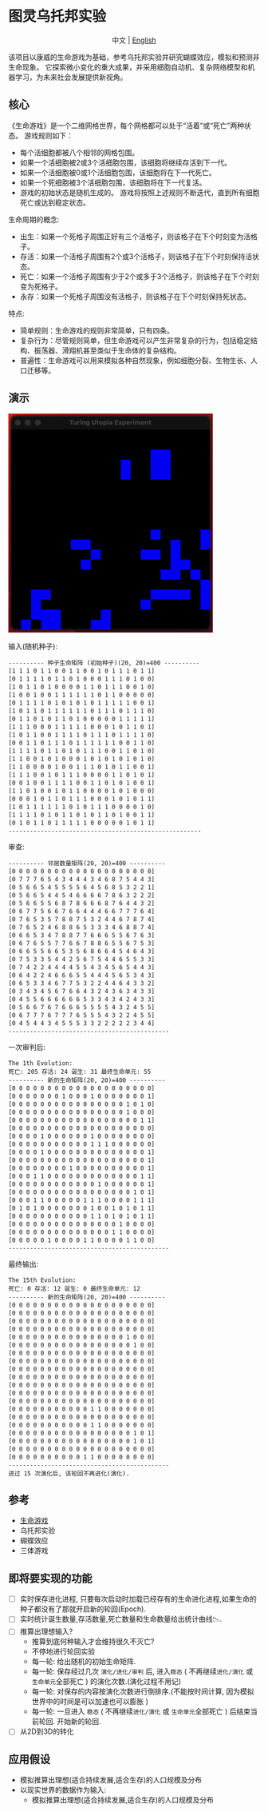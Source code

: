 # 图灵乌托邦实验

<center>中文 | <a href="README.md">English</a></center>

该项目以康威的生命游戏为基础，参考乌托邦实验并研究蝴蝶效应，模拟和预测非生命现象。
它探索微小变化的重大成果，并采用细胞自动机、复杂网络模型和机器学习，为未来社会发展提供新视角。

## 核心

《生命游戏》是一个二维网格世界，每个网格都可以处于“活着”或“死亡”两种状态。 游戏规则如下：

* 每个活细胞都被八个相邻的网格包围。
* 如果一个活细胞被2或3个活细胞包围，该细胞将继续存活到下一代。
* 如果一个活细胞被0或1个活细胞包围，该细胞将在下一代死亡。
* 如果一个死细胞被3个活细胞包围，该细胞将在下一代复活。
* 游戏的初始状态是随机生成的。 游戏将按照上述规则不断迭代，直到所有细胞死亡或达到稳定状态。

生命周期的概念:

* 出生：如果一个死格子周围正好有三个活格子，则该格子在下个时刻变为活格子。
* 存活：如果一个活格子周围有2个或3个活格子，则该格子在下个时刻保持活状态。
* 死亡：如果一个活格子周围有少于2个或多于3个活格子，则该格子在下个时刻变为死格子。
* 永存：如果一个死格子周围没有活格子，则该格子在下个时刻保持死状态。

特点:

* 简单规则：生命游戏的规则非常简单，只有四条。
* 复杂行为：尽管规则简单，但生命游戏可以产生非常复杂的行为，包括稳定结构、振荡器、滑翔机甚至类似于生命体的复杂结构。
* 普遍性：生命游戏可以用来模拟各种自然现象，例如细胞分裂、生物生长、人口迁移等。

## 演示
![](assets/屏幕录制2024-02-21%2016.38.27.gif)

输入(随机种子):
```shell
---------- 种子生命矩阵 (初始种子)(20, 20)=400 ----------
[1 1 1 0 1 1 0 0 1 1 0 0 1 0 1 1 1 0 1 1]
[0 1 1 1 1 0 1 1 0 1 0 0 0 1 1 1 0 1 0 0]
[1 0 1 1 0 1 0 0 0 0 1 1 0 1 1 1 0 0 1 0]
[1 0 0 1 0 0 1 1 1 1 1 1 0 1 1 0 0 0 0 0]
[0 1 1 1 1 0 1 0 1 0 1 0 1 1 1 1 1 0 0 1]
[1 0 1 1 0 1 1 1 1 1 1 0 1 1 1 0 1 1 1 0]
[0 1 1 0 1 0 1 1 0 1 0 0 0 0 0 1 1 1 1 1]
[1 1 1 0 0 0 1 1 1 1 1 0 0 0 1 0 1 1 0 1]
[1 0 1 1 0 0 1 1 1 1 0 1 1 1 0 1 1 1 1 0]
[0 0 1 1 0 1 1 1 0 1 1 1 1 1 1 0 0 1 1 0]
[1 1 1 1 0 1 1 0 1 0 1 1 1 0 0 1 1 0 1 0]
[1 1 0 0 1 0 1 0 0 0 1 0 1 0 1 0 1 0 1 0]
[1 1 0 0 0 0 1 0 0 1 1 1 0 1 0 1 1 0 0 1]
[1 1 1 0 0 1 0 1 1 1 0 0 0 0 1 1 0 1 0 1]
[0 0 1 0 0 1 1 1 1 0 0 1 1 0 1 0 1 0 0 1]
[1 1 0 1 0 0 1 0 1 1 0 0 0 0 1 0 1 0 0 0]
[0 0 0 1 0 1 1 0 1 1 1 0 0 0 1 0 1 0 1 1]
[1 0 1 1 1 1 1 1 0 1 0 1 1 1 0 0 0 0 1 0]
[1 1 1 1 0 1 0 1 1 0 1 0 1 1 0 1 0 0 1 1]
[0 1 0 1 1 0 1 1 1 1 1 0 0 0 0 0 1 0 1 1]
------------------------------------------------------
```
审查:
```shell
---------- 邻居数量矩阵(20, 20)=400 ----------
[0 0 0 0 0 0 0 0 0 0 0 0 0 0 0 0 0 0 0 0]
[0 7 7 7 6 5 4 3 4 4 4 3 4 6 8 7 5 4 4 3]
[0 5 6 6 5 4 5 5 5 5 6 4 5 6 8 5 3 2 2 1]
[0 5 6 6 5 4 4 5 4 6 6 6 6 7 8 6 3 2 2 2]
[0 5 6 6 5 5 6 8 7 8 6 6 6 8 7 6 4 4 3 2]
[0 6 7 7 5 6 6 7 6 6 4 4 4 6 6 7 7 7 6 4]
[0 7 6 5 3 5 7 8 8 7 5 3 2 4 4 6 7 8 7 4]
[0 7 6 5 2 4 6 8 8 6 5 3 3 3 4 6 8 8 7 4]
[0 6 6 5 3 4 7 8 8 7 7 6 6 6 5 5 6 7 6 3]
[0 6 7 6 5 5 7 7 6 6 7 8 8 6 5 5 6 7 5 3]
[0 6 6 5 5 6 6 5 3 5 6 8 6 6 4 5 4 6 4 3]
[0 7 5 3 3 5 4 4 2 5 6 7 5 4 4 6 5 5 3 3]
[0 7 4 2 2 4 4 4 4 5 5 4 3 4 5 6 5 4 4 3]
[0 6 4 2 2 4 6 6 6 5 5 4 4 4 5 6 5 3 4 3]
[0 6 5 3 3 4 6 7 7 5 3 2 2 4 4 6 4 3 3 2]
[0 3 4 3 4 5 6 7 6 6 4 3 2 4 3 6 3 4 3 3]
[0 4 5 5 6 6 6 6 6 6 5 3 3 4 3 4 2 4 3 3]
[0 5 6 6 7 6 7 6 6 6 5 5 5 5 4 3 2 4 5 5]
[0 6 7 7 7 6 7 7 7 6 5 5 5 4 3 2 2 4 5 5]
[0 4 5 4 4 3 4 5 5 5 3 3 2 2 2 2 2 3 4 4]
---------------------------------------------
```
一次审判后:
```shell
The 1th Evolution:
死亡: 205 存活: 24 诞生: 31 最终生命单元: 55
---------- 新的生命矩阵(20, 20)=400 ----------
[0 0 0 0 0 0 0 0 0 0 0 0 0 0 0 0 0 0 0 0]
[0 0 0 0 0 0 0 1 0 0 0 1 0 0 0 0 0 0 0 1]
[0 0 0 0 0 0 0 0 0 0 0 0 0 0 0 0 1 0 1 0]
[0 0 0 0 0 0 0 0 0 0 0 0 0 0 0 0 1 0 0 0]
[0 0 0 0 0 0 0 0 0 0 0 0 0 0 0 0 0 0 1 1]
[0 0 0 0 0 0 0 0 0 0 0 0 0 0 0 0 0 0 0 0]
[0 0 0 0 1 0 0 0 0 0 0 1 0 0 0 0 0 0 0 0]
[0 0 0 0 0 0 0 0 0 0 0 1 1 1 0 0 0 0 0 0]
[0 0 0 0 1 0 0 0 0 0 0 0 0 0 0 0 0 0 0 1]
[0 0 0 0 0 0 0 0 0 0 0 0 0 0 0 0 0 0 0 1]
[0 0 0 0 0 0 0 0 1 0 0 0 0 0 0 0 0 0 0 1]
[0 0 0 1 1 0 0 0 0 0 0 0 0 0 0 0 0 0 1 1]
[0 0 0 0 0 0 0 0 0 0 0 0 1 0 0 0 0 0 0 1]
[0 0 0 0 0 0 0 0 0 0 0 0 0 0 0 0 0 1 0 1]
[0 0 0 1 1 0 0 0 0 0 1 1 1 0 0 0 0 1 1 1]
[0 1 0 1 0 0 0 0 0 0 0 1 0 0 1 0 1 0 1 1]
[0 0 0 0 0 0 0 0 0 0 0 1 1 0 1 0 1 0 1 1]
[0 0 0 0 0 0 0 0 0 0 0 0 0 0 0 1 0 0 0 0]
[0 0 0 0 0 0 0 0 0 0 0 0 0 0 1 1 0 0 0 0]
[0 0 0 0 0 1 0 0 0 0 1 1 0 0 0 0 1 1 0 0]
---------------------------------------------
```
最终输出:
```shell
The 15th Evolution:
死亡: 0 存活: 12 诞生: 0 最终生命单元: 12
---------- 新的生命矩阵(20, 20)=400 ----------
[0 0 0 0 0 0 0 0 0 0 0 0 0 0 0 0 0 0 0 0]
[0 0 0 0 0 0 0 0 0 0 0 0 0 0 0 0 0 0 0 0]
[0 0 0 0 0 0 0 0 0 0 0 0 0 0 0 0 0 0 0 0]
[0 0 0 0 0 0 0 0 0 0 0 0 0 0 0 0 0 0 0 0]
[0 0 0 0 0 0 0 0 0 0 0 0 0 0 0 0 1 0 0 0]
[0 0 0 0 0 0 0 0 0 0 0 0 0 0 0 0 0 1 0 0]
[0 0 0 0 0 0 0 0 0 0 0 0 0 0 0 0 0 0 0 0]
[0 0 0 0 0 0 0 0 0 0 0 0 0 0 0 0 0 0 0 0]
[0 0 0 0 0 0 0 0 0 0 0 0 0 0 0 0 0 0 0 0]
[0 0 0 0 0 0 0 0 0 0 0 0 0 0 0 0 0 0 0 0]
[0 0 0 0 0 0 0 0 0 0 0 0 0 0 0 0 0 0 0 0]
[0 0 0 0 0 0 0 0 0 0 0 0 0 0 0 0 0 0 0 0]
[0 0 0 0 0 0 0 0 0 0 0 0 0 0 0 0 0 0 0 0]
[0 0 0 0 0 0 0 0 0 0 0 1 1 0 0 0 0 0 0 0]
[0 0 0 0 0 0 0 0 0 0 0 0 0 0 0 0 0 0 0 0]
[0 0 0 0 0 0 0 0 0 0 0 1 1 0 0 0 0 0 0 0]
[0 0 0 0 0 0 0 0 0 0 0 0 0 0 0 0 0 1 0 1]
[0 0 0 0 0 0 0 0 0 0 0 0 0 0 0 0 0 1 0 1]
[0 0 0 0 0 0 0 0 0 0 0 0 0 0 0 0 0 0 0 0]
[0 0 0 0 0 0 0 0 0 0 1 1 0 0 0 0 0 0 0 0]
---------------------------------------------
进过 15 次演化后, 该轮回不再进化(演化).
```


## 参考

* [生命游戏](https://playgameoflife.com/)
* 乌托邦实验
* 蝴蝶效应
* 三体游戏

## 即将要实现的功能

* [ ] 实时保存进化进程, 只要每次启动时加载已经存有的生命进化进程,如果生命的种子都没有了那就开启新的轮回(Epoch).
* [ ] 实时统计诞生数量,存活数量,死亡数量和生命数量给出统计曲线📉.
* [ ] 推算出理想输入? 
  * 推算到底何种输入才会维持很久不灭亡? 
  * 不停地进行轮回实验
  * 每一轮: 给出随机的初始生命矩阵.
  * 每一轮: 保存经过几次 `演化/进化/审判` 后, 进入`稳态` ( 不再继续`进化/演化` 或 `生命单元`全部死亡 ) 的演化次数.(演化过程不用记)
  * 每一轮: 对保存的内容按演化次数进行倒排序.(不能按时间计算, 因为模拟世界中的时间是可以加速也可以膨胀 )
  * 每一轮: 一旦进入 `稳态` ( 不再继续`进化/演化` 或 `生命单元`全部死亡 ) 后结束当前轮回. 开始新的轮回.
* [ ] 从2D到3D的转化

## 应用假设

* 模拟推算出理想(适合持续发展,适合生存)的人口规模及分布
* 以现实世界的数据作为输入:
    * 模拟推算出理想(适合持续发展,适合生存)的人口规模及分布